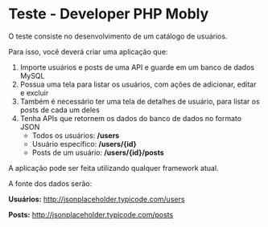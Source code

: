 # Teste - Developer PHP Mobly

O teste consiste no desenvolvimento de um catálogo de usuários.

Para isso, você deverá criar uma aplicação que:

1. Importe usuários e posts de uma API e guarde em um banco de dados MySQL
1. Possua uma tela para listar os usuários, com ações de adicionar, editar e excluir
1. Também é necessário ter uma tela de detalhes de usuário, para listar os posts de cada um deles
1. Tenha APIs que retornem os dados do banco de dados no formato JSON
   * Todos os usuários: **/users**
   * Usuário específico: **/users/{id}**
   * Posts de um usuário: **/users/{id}/posts**

A aplicação pode ser feita utilizando qualquer framework atual.

A fonte dos dados serão:

**Usuários:**
http://jsonplaceholder.typicode.com/users

**Posts:**
http://jsonplaceholder.typicode.com/posts

